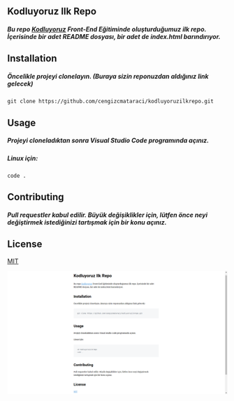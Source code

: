 ## Kodluyoruz Ilk Repo

##### Bu repo [Kodluyoruz](https://www.kodluyoruz.org) Front-End Eğitiminde oluşturduğumuz ilk repo. İçerisinde bir adet README dosyası, bir adet de index.html barındırıyor.

## Installation

##### Öncelikle projeyi clonelayın. (Buraya sizin reponuzdan aldığınız link gelecek)

```
git clone https://github.com/cengizcmataraci/kodluyoruzilkrepo.git
```

## Usage
##### Projeyi cloneladıktan sonra Visual Studio Code programında açınız.

##### Linux için:

```cd kodluyoruzilkrepo
code .
```

## Contributing

##### Pull requestler kabul edilir. Büyük değişiklikler için, lütfen önce neyi değiştirmek istediğinizi tartışmak için bir konu açınız.

## License
[MIT](https://choosealicense.com/licenses/mit/)

![Resim](https://raw.githubusercontent.com/Kodluyoruz/taskforce/main/git/odev1/figures/markdown.png)